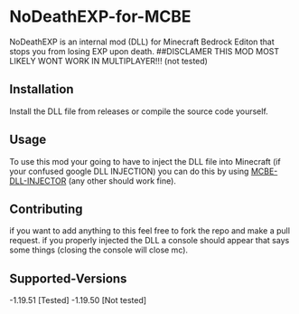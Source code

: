 # NoDeathEXP-for-MCBE

NoDeathEXP is an internal mod (DLL) for Minecraft Bedrock Editon that stops you from losing EXP upon death.
##DISCLAMER
THIS MOD MOST LIKELY WONT WORK IN MULTIPLAYER!!! (not tested)
## Installation
Install the DLL file from releases or compile the source code yourself.
## Usage
To use this mod your going to have to inject the DLL file into Minecraft (if your confused google DLL INJECTION) you can do this by using [MCBE-DLL-INJECTOR](https://github.com/ambiennt/MCBE-DLL-Injector) (any other should work fine).
## Contributing
if you want to add anything to this feel free to fork the repo and make a pull request. if you properly injected the DLL a console should appear that says some things (closing the console will close mc).
## Supported-Versions
-1.19.51 [Tested]
-1.19.50 [Not tested]
